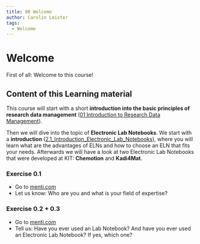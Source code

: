 ```yaml
---
title: 00 Welcome
author: Carolin Leister
tags:
  - Welcome
---
```


# Welcome

First of all: Welcome to this course!

## Content of this Learning material

This course will start with a short **introduction into the basic principles of research data management** ([01 Introduction to Research Data Management](../01%20Introduction%20to%20Research%20Data%20Management/RDM_content.md)).

Then we will dive into the topic of **Electronic Lab Notebooks**. We start with a **introduction** ([2.1_Introduction_Electronic_Lab_Notebooks](../02%20Electronic%20Lab%20Notebooks/2.1_Introduction_Electronic_Lab_Notebooks.md)), where you will learn what are the advantages of ELNs and how to choose an ELN that fits your needs. Afterwards we will have a look at two Electronic Lab Notebooks that were developed at KIT: **Chemotion** and **Kadi4Mat**.

### Exercise 0.1 
- Go to [menti.com](https://www.menti.com/al7833thwbop)
- Let us know: Who are you and what is your field of expertise?

### Exercise 0.2 + 0.3
- Go to [menti.com](https://www.menti.com/al7833thwbop)
- Tell us: Have you ever used an Lab Notebook? And have you ever used an Electronic Lab Notebook? If yes, which one?

